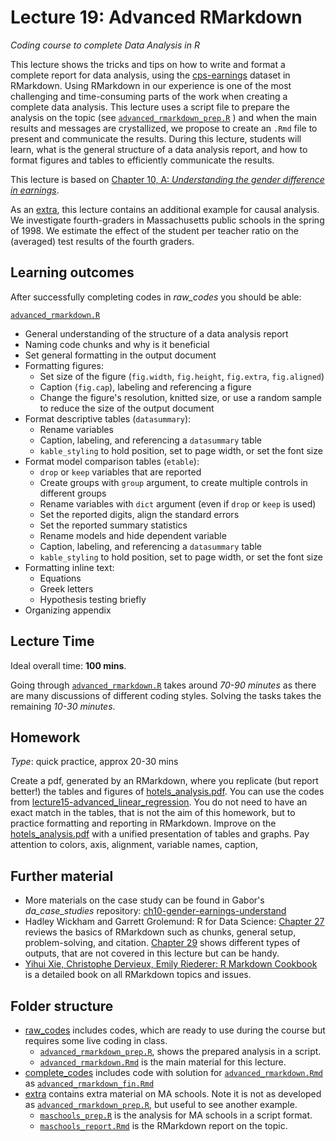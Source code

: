 # Lecture 19: Advanced RMarkdown
*Coding course to complete Data Analysis in R*

This lecture shows the tricks and tips on how to write and format a complete report for data analysis, using the [cps-earnings](https://gabors-data-analysis.com/datasets/#cps-earnings) dataset in RMarkdown. Using RMarkdown in our experience is one of the most challenging and time-consuming parts of the work when creating a complete data analysis. This lecture uses a script file to prepare the analysis on the topic (see [`advanced_rmarkdown_prep.R`](https://github.com/gabors-data-analysis/da-coding-rstats/blob/main/lecture19-advaced_rmarkdown/raw_codes/advanced_rmarkdown_prep.R) ) and when the main results and messages are crystallized, we propose to create an `.Rmd` file to present and communicate the results.
During this lecture, students will learn, what is the general structure of a data analysis report, and how to format figures and tables to efficiently communicate the results.

This lecture is based on [Chapter 10, A: *Understanding the gender difference in earnings*](https://gabors-data-analysis.com/casestudies/#ch10a-understanding-the-gender-difference-in-earnings).

As an [extra](https://github.com/gabors-data-analysis/da-coding-rstats/tree/main/lecture19-advaced_rmarkdown/extra), this lecture contains an additional example for causal analysis. We investigate fourth-graders in Massachusetts public schools in the spring of 1998. We estimate the effect of the student per teacher ratio on the (averaged) test results of the fourth graders.

## Learning outcomes
After successfully completing codes in *raw_codes* you should be able:

[`advanced_rmarkdown.R`](https://github.com/gabors-data-analysis/da-coding-rstats/blob/main/lecture19-advaced_rmarkdown/raw_codes/advanced_rmarkdown.Rmd)
  - General understanding of the structure of a data analysis report
  - Naming code chunks and why is it beneficial
  - Set general formatting in the output document
  - Formatting figures:
    - Set size of the figure (`fig.width`, `fig.height`, `fig.extra`, `fig.aligned`)
    - Caption (`fig.cap`), labeling and referencing a figure
    - Change the figure's resolution, knitted size, or use a random sample to reduce the size of the output document
  - Format descriptive tables (`datasummary`):
    - Rename variables
    - Caption, labeling, and referencing a `datasummary` table
    - `kable_styling` to hold position, set to page width, or set the font size 
  - Format model comparison tables (`etable`):
    - `drop` or `keep` variables that are reported
    - Create groups with `group` argument, to create multiple controls in different groups
    - Rename variables with `dict` argument (even if `drop` or `keep` is used)
    - Set the reported digits, align the standard errors 
    - Set the reported summary statistics
    - Rename models and hide dependent variable
    - Caption, labeling, and referencing a `datasummary` table
    - `kable_styling` to hold position, set to page width, or set the font size
 - Formatting inline text:
    - Equations
    - Greek letters 
    - Hypothesis testing briefly
 - Organizing appendix

## Lecture Time

Ideal overall time: **100 mins**.

Going through [`advanced_rmarkdown.R`](https://github.com/gabors-data-analysis/da-coding-rstats/blob/main/lecture19-advaced_rmarkdown/raw_codes/advanced_rmarkdown.Rmd) takes around *70-90 minutes* as there are many discussions of different coding styles. Solving the tasks takes the remaining *10-30 minutes*.


## Homework

*Type*: quick practice, approx 20-30 mins

Create a pdf, generated by an RMarkdown, where you replicate (but report better!) the tables and figures of [hotels_analysis.pdf](https://github.com/gabors-data-analysis/da-coding-rstats/blob/main/lecture19-advaced_rmarkdown/hotels_analysis.pdf). You can use the codes from [lecture15-advanced_linear_regression](https://github.com/gabors-data-analysis/da-coding-rstats/tree/main/lecture15-advanced_linear_regression). You do not need to have an exact match in the tables, that is not the aim of this homework, but to practice formatting and reporting in RMarkdown. Improve on the [hotels_analysis.pdf](https://github.com/gabors-data-analysis/da-coding-rstats/blob/main/lecture19-advaced_rmarkdown/hotels_analysis.pdf) with a unified presentation of tables and graphs. Pay attention to colors, axis, alignment, variable names, caption, 


## Further material

  - More materials on the case study can be found in Gabor's *da_case_studies* repository: [ch10-gender-earnings-understand](https://github.com/gabors-data-analysis/da_case_studies/tree/master/ch10-gender-earnings-understand)
  - Hadley Wickham and Garrett Grolemund: R for Data Science: [Chapter 27](https://r4ds.had.co.nz/r-markdown.html) reviews the basics of RMarkdown such as chunks, general setup, problem-solving, and citation. [Chapter 29](https://r4ds.had.co.nz/r-markdown-formats.html) shows different types of outputs, that are not covered in this lecture but can be handy.
  - [Yihui Xie, Christophe Dervieux, Emily Riederer: R Markdown Cookbook](https://bookdown.org/yihui/rmarkdown-cookbook/) is a detailed book on all RMarkdown topics and issues.

## Folder structure
  
  - [raw_codes](https://github.com/gabors-data-analysis/da-coding-rstats/edit/main/lecture19-advaced_rmarkdown/raw_codes) includes codes, which are ready to use during the course but requires some live coding in class.
    - [`advanced_rmarkdown_prep.R`](https://github.com/gabors-data-analysis/da-coding-rstats/blob/main/lecture19-advaced_rmarkdown/raw_codes/advanced_rmarkdown_prep.R), shows the prepared analysis in a script.
    - [`advanced_rmarkdown.Rmd`](https://github.com/gabors-data-analysis/da-coding-rstats/blob/main/lecture19-advaced_rmarkdown/raw_codes/advanced_rmarkdown.Rmd) is the main material for this lecture.
  - [complete_codes](https://github.com/gabors-data-analysis/da-coding-rstats/edit/main/lecture19-advaced_rmarkdown/complete_codes) includes code with solution for [`advanced_rmarkdown.Rmd`](https://github.com/gabors-data-analysis/da-coding-rstats/blob/main/lecture19-advaced_rmarkdown/raw_codes/advanced_rmarkdown.Rmd) as [`advanced_rmarkdown_fin.Rmd`](https://github.com/gabors-data-analysis/da-coding-rstats/blob/main/lecture19-advaced_rmarkdown/complete_codes/advanced_rmarkdown_fin.Rmd)
  - [extra](https://github.com/gabors-data-analysis/da-coding-rstats/tree/main/lecture19-advaced_rmarkdown/extra) contains extra material on MA schools. Note it is not as developed as [`advanced_rmarkdown_prep.R`](https://github.com/gabors-data-analysis/da-coding-rstats/blob/main/lecture19-advaced_rmarkdown/raw_codes/advanced_rmarkdown_prep.R), but useful to see another example.
    - [`maschools_prep.R`](https://github.com/gabors-data-analysis/da-coding-rstats/blob/main/lecture19-advaced_rmarkdown/extra/maschools_prep.R) is the analysis for MA schools in a script format.
    - [`maschools_report.Rmd`](https://github.com/gabors-data-analysis/da-coding-rstats/blob/main/lecture19-advaced_rmarkdown/extra/maschools_report.Rmd) is the RMarkdown report on the topic.

